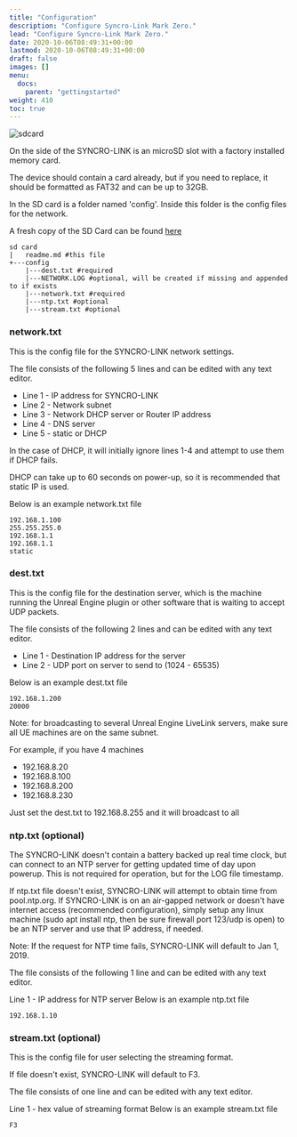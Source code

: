 ```yaml
---
title: "Configuration"
description: "Configure Syncro-Link Mark Zero."
lead: "Configure Syncro-Link Mark Zero."
date: 2020-10-06T08:49:31+00:00
lastmod: 2020-10-06T08:49:31+00:00
draft: false
images: []
menu:
  docs:
    parent: "gettingstarted"
weight: 410
toc: true
---
```


![sdcard](/sdcard.png)

On the side of the SYNCRO-LINK is an microSD slot with a factory installed memory card.

The device should contain a card already, but if you need to replace, it should be formatted as FAT32 and can be up to 32GB.

In the SD card is a folder named 'config'. Inside this folder is the config files for the network.

A fresh copy of the SD Card can be found [here](https://github.com/FactoryOptic/syncrolinkSDCard)

```plaintext
sd card
|   readme.md #this file
+---config
    |---dest.txt #required
    |---NETWORK.LOG #optional, will be created if missing and appended to if exists
    |---network.txt #required
    |---ntp.txt #optional
    |---stream.txt #optional
```

### network.txt

This is the config file for the SYNCRO-LINK network settings.

The file consists of the following 5 lines and can be edited with any text editor.

- Line 1 - IP address for SYNCRO-LINK
- Line 2 - Network subnet
- Line 3 - Network DHCP server or Router IP address
- Line 4 - DNS server
- Line 5 - static or DHCP

In the case of DHCP, it will initially ignore lines 1-4 and attempt to use them if DHCP fails.

DHCP can take up to 60 seconds on power-up, so it is recommended that static IP is used.

Below is an example network.txt file

```plaintext
192.168.1.100
255.255.255.0
192.168.1.1
192.168.1.1
static
```

### dest.txt

This is the config file for the destination server, which is the machine running the Unreal Engine plugin or other software that is waiting to accept UDP packets.

The file consists of the following 2 lines and can be edited with any text editor.

- Line 1 - Destination IP address for the server
- Line 2 - UDP port on server to send to (1024 - 65535)

Below is an example dest.txt file

```plaintext
192.168.1.200
20000
```

Note: for broadcasting to several Unreal Engine LiveLink servers, make sure all UE machines are on the same subnet.

For example, if you have 4 machines

- 192.168.8.20
- 192.168.8.100
- 192.168.8.200
- 192.168.8.230

Just set the dest.txt to 192.168.8.255 and it will broadcast to all

### ntp.txt (optional)

The SYNCRO-LINK doesn't contain a battery backed up real time clock, but can connect to an NTP server for getting updated time of day upon powerup. This is not required for operation, but for the LOG file timestamp.

If ntp.txt file doesn't exist, SYNCRO-LINK will attempt to obtain time from pool.ntp.org. If SYNCRO-LINK is on an air-gapped network or doesn't have internet access (recommended configuration), simply setup any linux machine (sudo apt install ntp, then be sure firewall port 123/udp is open) to be an NTP server and use that IP address, if needed.

Note: If the request for NTP time fails, SYNCRO-LINK will default to Jan 1, 2019.

The file consists of the following 1 line and can be edited with any text editor.

Line 1 - IP address for NTP server
Below is an example ntp.txt file

```plaintext
192.168.1.10
```

### stream.txt (optional)

This is the config file for user selecting the streaming format.

If file doesn't exist, SYNCRO-LINK will default to F3.

The file consists of one line and can be edited with any text editor.

Line 1 - hex value of streaming format
Below is an example stream.txt file

```plaintext
F3
```

